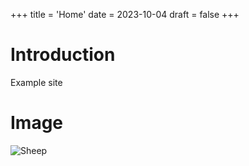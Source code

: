 +++
title = 'Home'
date = 2023-10-04
draft = false
+++

# Introduction

Example site

# Image
![Sheep](sheep.jpg)